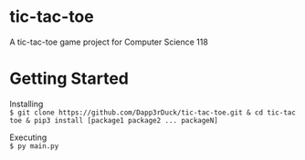 # tic-tac-toe
A tic-tac-toe game project for Computer Science 118

# Getting Started
Installing
<br/>```$ git clone https://github.com/Dapp3rDuck/tic-tac-toe.git & cd tic-tac toe & pip3 install [package1 package2 ... packageN]```

Executing
<br/>```$ py main.py```
